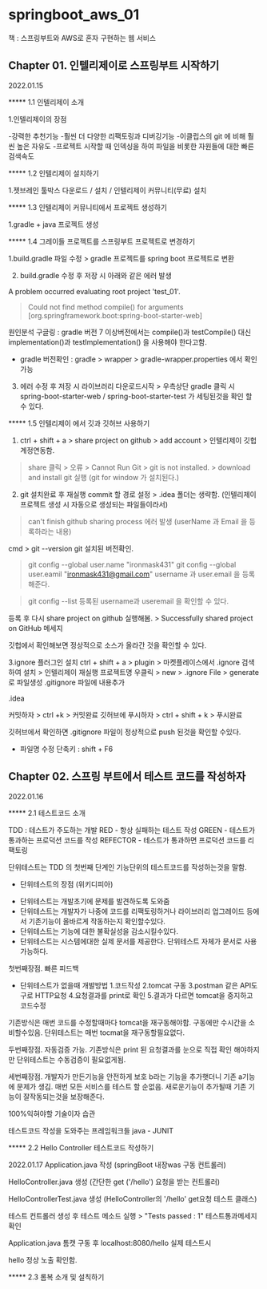 # springboot_aws_01

책 : 스프링부트와 AWS로 혼자 구현하는 웹 서비스

Chapter 01. 인텔리제이로 스프링부트 시작하기
-------------------------------------------------------------------------------------------
2022.01.15

***** 1.1 인텔리제이 소개

1.인텔리제이의 장점

-강력한 추천기능
-훨씬 더 다양한 리팩토링과 디버깅기능
-이클립스의 git 에 비해 훨씬 높은 자유도
-프로젝트 시작할 때 인덱싱을 하여 파일을 비롯한 자원들에 대한 빠른 검색속도


***** 1.2 인텔리제이 설치하기

1.젯브레인 툴박스 다운로드 / 설치  / 인텔리제이 커뮤니티(무료) 설치


***** 1.3 인텔리제이 커뮤니티에서 프로젝트 생성하기

1.gradle + java 프로젝트 생성


***** 1.4 그레이들 프로젝트를 스프링부트 프로젝트로 변경하기

1.build.gradle 파일 수정 > gradle 프로젝트를 spring boot 프로젝트로 변환

2. build.gradle 수정 후 저장 시 아래와 같은 에러 발생

A problem occurred evaluating root project 'test_01'.
> Could not find method compile() for arguments [org.springframework.boot:spring-boot-starter-web]

원인분석 구글링 :
gradle 버전 7 이상버전에서는 compile()과 testCompile() 대신implementation()과 testImplementation() 을 사용해야 한다고함.
* gradle 버전확인 : gradle > wrapper > gradle-wrapper.properties 에서 확인가능

3. 에러 수정 후 저장 시 라이브러리 다운로드시작 > 우측상단 gradle 클릭 시
spring-boot-starter-web / spring-boot-starter-test
가 세팅된것을 확인 할 수 있다.


***** 1.5 인텔리제이 에서 깃과 깃허브 사용하기

1. ctrl + shift + a > share project on github > add account > 인텔리제이 깃헙계정연동함.
> share 클릭 > 오류 > Cannot Run Git > git is not installed. > download and install git 실행
> (git for window 가 설치된다.)

2. git 설치완료 후 재실행
commit 할 경로 설정 > .idea 폴더는 생략함. (인텔리제이프로젝트 생성 시 자동으로 생성되는 파일들이라서)
> can't finish github sharing process 에러 발생
(userName 과 Email 을 등록하라는 내용)

cmd > git --version
git 설치된 버전확인.

>git config --global user.name "ironmask431"
>git config --global user.eamil "ironmask431@gmail.com"
username 과 user.email 을 등록해준다.

>git config --list
등록된 username과 useremail 을 확인할 수 있다.

등록 후 다시 share project on github 실행해봄. > Successfully shared project on GitHub 메세지

깃헙에서 확인해보면 정상적으로 소스가 올라간 것을 확인할 수 있다.

3.ignore 플러그인 설치
ctrl + shift + a > plugin > 마켓플레이스에서 .ignore 검색하여 설치 > 인텔리제이 재실행
프로젝트명 우클릭 > new > .ignore File > generate 로 파일생성
.gitignore 파일에 내용추가

.idea

커밋하자 > ctrl +k > 커밋완료
깃허브에 푸시하자 > ctrl + shift + k > 푸시완료

깃허브에서 확인하면 .gitignore 파일이 정상적으로 push 된것을 확인할 수있다.

* 파일명 수정 단축키 : shift + F6

Chapter 02. 스프링 부트에서 테스트 코드를 작성하자
-------------------------------------------------------------------------------------------
2022.01.16

***** 2.1 테스트코드 소개

TDD : 테스트가 주도하는 개발
RED - 항상 실패하는 테스트 작성
GREEN - 테스트가 통과하는 프로덕션 코드를 작성
REFECTOR - 테스트가 통과하면 프로덕션 코드를 리팩토링

단위테스트는 TDD 의 첫번째 단계인 기능단위의 테스트코드를 작성하는것을 말함.


* 단위테스트의 장점 (위키디피아)
- 단위테스트는 개발초기에 문제를 발견하도록 도와줌
- 단위테스트는 개발자가 나중에 코드를 리팩토링하거나 라이브러리 업그레이드 등에서 기존기능이 올바르게 작동하는지 확인할수있다.
- 단위테스트는 기능에 대한 불확실성을 감소시킬수있다.
- 단위테스트는 시스템에대한 실제 문서를 제공한다. 단위테스트 자체가 문서로 사용가능하다.

첫번째장점. 빠른 피드백

* 단위테스트가 없을때 개발방법
1.코드작성
2.tomcat 구동
3.postman 같은 API도구로 HTTP요청
4.요청결과를 print로 확인
5.결과가 다르면 tomcat을 중지하고 코드수정

기존방식은 매번 코드를 수정할때마다 tomcat을 재구동해야함. 구동에만 수시간을 소비할수있음.
단위테스트는 매번 tocmat을 재구동할필요없다.

두번째장점. 자동검증 가능. 기존방식은 print 된 요청결과를 눈으로 직접 확인 해야하지만 단위테스트는 수동검증이 필요없게됨.

세번째장점. 개발자가 만든기능을 안전하게 보호
b라는 기능을 추가햇더니 기존 a기능에 문제가 생김. 매번 모든 서비스를 테스트 할 순없음.
새로운기능이 추가될때 기존 기능이 잘작동되는것을 보장해준다.


100%익혀야할 기술이자 습관

테스트코드 작성을 도와주는 프레임워크들
java - JUNIT


***** 2.2 Hello Controller 테스트코드 작성하기

2022.01.17
Application.java 작성
(springBoot 내장was 구동 컨트롤러)

HelloController.java 생성
(간단한 get ('/hello') 요청을 받는 컨트롤러)

HelloControllerTest.java 생성
(HelloController의 '/hello' get요청 테스트 클래스)

테스트 컨트롤러 생성 후 테스트 메소드 실행 > "Tests passed : 1" 테스트통과메세지 확인

Application.java 톰캣 구동 후 localhost:8080/hello 실제 테스트시

hello 정상 노출 확인함.


***** 2.3 롬복 소개 및 설칙하기




